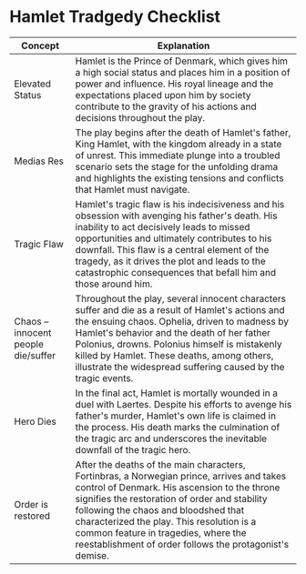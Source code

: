 # Hamlet Tradgedy Checklist

| Concept                        | Explanation |
|-------------------------------|-------------|
| Elevated Status               | Hamlet is the Prince of Denmark, which gives him a high social status and places him in a position of power and influence. His royal lineage and the expectations placed upon him by society contribute to the gravity of his actions and decisions throughout the play. |
| Medias Res                    | The play begins after the death of Hamlet's father, King Hamlet, with the kingdom already in a state of unrest. This immediate plunge into a troubled scenario sets the stage for the unfolding drama and highlights the existing tensions and conflicts that Hamlet must navigate. |
| Tragic Flaw                   | Hamlet's tragic flaw is his indecisiveness and his obsession with avenging his father's death. His inability to act decisively leads to missed opportunities and ultimately contributes to his downfall. This flaw is a central element of the tragedy, as it drives the plot and leads to the catastrophic consequences that befall him and those around him. |
| Chaos – innocent people die/suffer | Throughout the play, several innocent characters suffer and die as a result of Hamlet's actions and the ensuing chaos. Ophelia, driven to madness by Hamlet's behavior and the death of her father Polonius, drowns. Polonius himself is mistakenly killed by Hamlet. These deaths, among others, illustrate the widespread suffering caused by the tragic events. |
| Hero Dies                     | In the final act, Hamlet is mortally wounded in a duel with Laertes. Despite his efforts to avenge his father's murder, Hamlet's own life is claimed in the process. His death marks the culmination of the tragic arc and underscores the inevitable downfall of the tragic hero. |
| Order is restored             | After the deaths of the main characters, Fortinbras, a Norwegian prince, arrives and takes control of Denmark. His ascension to the throne signifies the restoration of order and stability following the chaos and bloodshed that characterized the play. This resolution is a common feature in tragedies, where the reestablishment of order follows the protagonist's demise. |